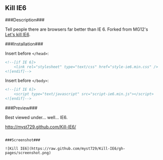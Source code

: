 Kill IE6
--------

###Description###

Tell people there are browsers far better than IE 6. Forked from MG12's [Let's kill IE6](http://www.neoease.com/lets-kill-ie6/).  

###Installation###

Insert before `</head>`:
```html
<!--[if IE 6]>
    <link rel="stylesheet" type="text/css" href="style-ie6.min.css" />
<![endif]-->
```

Insert before `</body>`:
```html
<!--[if IE 6]>
    <script type="text/javascript" src="script-ie6.min.js"></script>
<![endif]-->
```  

###Preview###

Best viewed under... well... IE6.

http://myst729.github.com/Kill-IE6/
```  

###Screenshot###

![Kill IE6](https://raw.github.com/myst729/Kill-IE6/gh-pages/screenshot.png)
